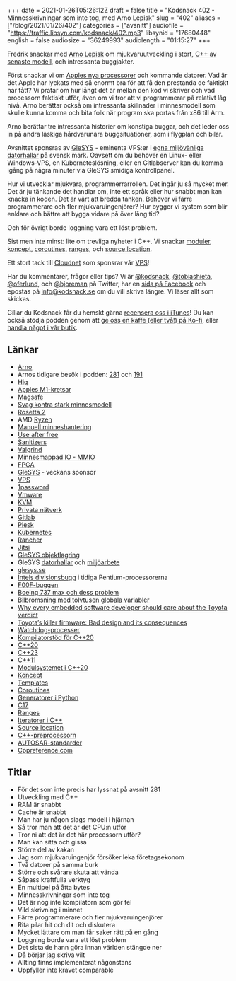 +++
date = 2021-01-26T05:26:12Z
draft = false
title = "Kodsnack 402 - Minnesskrivningar som inte tog, med Arno Lepisk"
slug = "402"
aliases = ["/blog/2021/01/26/402"]
categories = ["avsnitt"]
audiofile = "https://traffic.libsyn.com/kodsnack/402.mp3"
libsynid = "17680448"
english = false
audiosize = "36249993"
audiolength = "01:15:27"
+++

Fredrik snackar med [Arno Lepisk](https://twitter.com/arno_l) om mjukvaruutveckling i stort, [C++ av senaste modell](https://en.cppreference.com/w/cpp/20), och intressanta buggjakter.

Först snackar vi om [Apples nya processorer](https://en.wikipedia.org/wiki/Apple_M1) och kommande datorer. Vad är det Apple har lyckats med så enormt bra för att få den prestanda de faktiskt har fått? Vi pratar om hur långt det är mellan den kod vi skriver och vad processorn faktiskt utför, även om vi tror att vi programmerar på relativt låg nivå. Arno berättar också om intressanta skillnader i minnesmodell som skulle kunna komma och bita folk när program ska portas från x86 till Arm.

Arno berättar tre intressanta historier om konstiga buggar, och det leder oss in på andra läskiga hårdvarunära buggsituationer, som i flygplan och bilar.

Avsnittet sponsras av [GleSYS](https://glesys.se/) - eminenta VPS:er i [egna miljövänliga datorhallar](https://glesys.se/datacenter) på svensk mark. Oavsett om du behöver en Linux- eller Windows-VPS, en Kuberneteslösning, eller en Gitlabserver kan du komma igång på några minuter via GleSYS smidiga kontrollpanel.

Hur vi utvecklar mjukvara, programmerrarrollen. Det ingår ju så mycket mer. Det är ju tänkande det handlar om, inte ett språk eller hur snabbt man kan knacka in koden. Det är värt att bredda tanken. Behöver vi färre programmerare och fler mjukvaruingenjörer? Hur bygger vi system som blir enklare och bättre att bygga vidare på över lång tid?

Och för övrigt borde loggning vara ett löst problem.

Sist men inte minst: lite om trevliga nyheter i C++. Vi snackar [moduler](https://en.cppreference.com/w/cpp/language/modules), [koncept](https://en.cppreference.com/w/cpp/concepts), [coroutines](https://en.cppreference.com/w/cpp/language/coroutines), [ranges](https://en.cppreference.com/w/cpp/ranges), och [source location](https://en.cppreference.com/w/cpp/utility/source_location).

Ett stort tack till [Cloudnet](http://www.cloudnet.se) som sponsrar vår [VPS](http://en.wikipedia.org/wiki/Virtual_private_server)!

Har du kommentarer, frågor eller tips? Vi är [@kodsnack](https://www.twitter.com/kodsnack), [@tobiashieta](https://www.twitter.com/tobiashieta), [@oferlund](https://www.twitter.com/oferlund), och [@bjoreman](https://www.twitter.com/bjoreman) på Twitter, har en [sida på Facebook](https://www.facebook.com/kodsnack) och epostas på [info@kodsnack.se](mailto:info@kodsnack.se) om du vill skriva längre. Vi läser allt som skickas.

Gillar du Kodsnack får du hemskt gärna [recensera oss i iTunes](http://itunes.apple.com/se/podcast/kodsnack/id561631498?l=en)! Du kan också stödja podden genom att <a href="https://ko-fi.com/kodsnack" rel="payment">ge oss en kaffe (eller två!) på Ko-fi</a>, eller [handla något i vår butik](https://shop.spreadshirt.se/kodsnack/).

## Länkar ##
* [Arno](https://twitter.com/arno_l)
* Arnos tidigare besök i podden: [281](https://kodsnack.se/281/) och [191](https://kodsnack.se/191/)
* [Hiq](https://sv.wikipedia.org/wiki/HiQ_International)
* [Apples M1-kretsar](https://en.wikipedia.org/wiki/Apple_M1)
* [Magsafe](https://en.wikipedia.org/wiki/MagSafe_%28Mac%29)
* [Svag kontra stark minnesmodell](https://preshing.com/20120930/weak-vs-strong-memory-models/)
* [Rosetta 2](https://en.wikipedia.org/wiki/Rosetta_%28software%29#Rosetta_2)
* AMD [Ryzen](https://en.wikipedia.org/wiki/Ryzen)
* [Manuell minneshantering](https://en.wikipedia.org/wiki/C_dynamic_memory_allocation)
* [Use after free](https://en.wikipedia.org/wiki/Dangling_pointer)
* [Sanitizers](https://www.youtube.com/watch?v=V2_80g0eOMc)
* [Valgrind](https://www.valgrind.org/)
* [Minnesmappad IO - MMIO](https://en.wikipedia.org/wiki/Memory-mapped_I/O)
* [FPGA](https://en.wikipedia.org/wiki/Field-programmable_gate_array)
* [GleSYS](https://glesys.se/) - veckans sponsor
* [VPS](https://en.wikipedia.org/wiki/Virtual_private_server)
* [1password](https://en.wikipedia.org/wiki/1Password)
* [Vmware](https://en.wikipedia.org/wiki/VMware)
* [KVM](https://en.wikipedia.org/wiki/Kernel-based_Virtual_Machine)
* [Privata nätverk](https://en.wikipedia.org/wiki/Virtual_private_network)
* [Gitlab](https://en.wikipedia.org/wiki/GitLab)
* [Plesk](https://en.wikipedia.org/wiki/Plesk)
* [Kubernetes](https://en.wikipedia.org/wiki/Kubernetes)
* [Rancher](https://rancher.com/)
* [Jitsi](https://en.wikipedia.org/wiki/Jitsi)
* [GleSYS objektlagring](https://glesys.se/tjanster/objektlagring)
* GleSYS [datorhallar](https://glesys.se/datacenter) och [miljöarbete](https://glesys.se/foretaget/miljoarbete)
* [glesys.se](https://glesys.se/)
* [Intels divisionsbugg](https://en.wikipedia.org/wiki/Pentium_FDIV_bug) i tidiga Pentium-processorerna
* [F00F-buggen](https://en.wikipedia.org/wiki/Pentium_F00F_bug)
* [Boeing 737 max och dess problem](https://www.theverge.com/2020/2/6/21126364/boeing-737-max-software-glitch-flaw-problem)
* [Bilbromsning med tolvtusen globala variabler](https://www.safetyresearch.net/blog/articles/toyota-unintended-acceleration-and-big-bowl-%E2%80%9Cspaghetti%E2%80%9D-code)
* [Why every embedded software developer should care about the Toyota verdict](https://www.embedded.com/why-every-embedded-software-developer-should-care-about-the-toyota-verdict/)
* [Toyota’s killer firmware: Bad design and its consequences](https://www.edn.com/toyotas-killer-firmware-bad-design-and-its-consequences/)
* [Watchdog-processer](https://en.wikipedia.org/wiki/Watchdog_timer)
* [Kompilatorstöd för C++20](https://en.cppreference.com/w/cpp/compiler_support#C.2B.2B20_features)
* [C++20](https://en.cppreference.com/w/cpp/20)
* [C++23](https://en.cppreference.com/w/cpp/23)
* [C++11](https://en.cppreference.com/w/cpp/11)
* [Modulsystemet i C++20](https://en.cppreference.com/w/cpp/language/modules)
* [Koncept](https://en.cppreference.com/w/cpp/concepts)
* [Templates](https://en.cppreference.com/w/cpp/language/templates)
* [Coroutines](https://en.cppreference.com/w/cpp/language/coroutines)
* [Generatorer i Python](https://wiki.python.org/moin/Generators)
* [C17](https://en.wikipedia.org/wiki/C17_%28C_standard_revision%29)
* [Ranges](https://en.cppreference.com/w/cpp/ranges)
* [Iteratorer i C++](https://en.cppreference.com/w/cpp/iterator)
* [Source location](https://en.cppreference.com/w/cpp/utility/source_location)
* [C++-preprocessorn](https://en.cppreference.com/w/cpp/preprocessor)
* [AUTOSAR-standarder](https://www.autosar.org/standards/)
* [Cppreference.com](https://en.cppreference.com/w/)

## Titlar ##
* För det som inte precis har lyssnat på avsnitt 281
* Utveckling med C++
* RAM är snabbt
* Cache är snabbt
* Man har ju någon slags modell i hjärnan
* Så tror man att det är det CPU:n utför
* Tror ni att det är det här processorn utför?
* Man kan sitta och gissa
* Större del av kakan
* Jag som mjukvaruingenjör försöker leka företagsekonom
* Två datorer på samma burk
* Större och svårare skuta att vända
* Såpass kraftfulla verktyg
* En multipel på åtta bytes
* Minnesskrivningar som inte tog
* Det är nog inte kompilatorn som gör fel
* Vild skrivning i minnet
* Färre programmerare och fler mjukvaruingenjörer
* Rita pilar hit och dit och diskutera
* Mycket lättare om man får saker rätt på en gång
* Loggning borde vara ett löst problem
* Det sista de hann göra innan världen stängde ner
* Då börjar jag skriva vilt
* Allting finns implementerat någonstans
* Uppfyller inte kravet comparable


